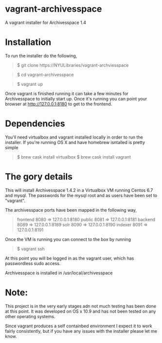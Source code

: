 # vagrant-archivesspace
A vagrant installer for Archivesspace 1.4


# Installation

To run the installer do the following,

> $ git clone https://NYULibraries/vagrant-archviesspace

> $ cd vagrant-archivesspace

> $ vagrant up

Once vagrant is finished running it can take a few minutes for 
Archivesspace to initially start up.   Once it's running you 
can point your browser at http://127.0.0.1:8180 to get to the
frontend.


# Dependencies

You'll need virtualbox and vagrant installed locally in order to 
run the installer.  If you're running OS X and have homebrew isntalled 
is pretty simple

> $ brew cask install virtualbox
> $ brew cask install vagrant


# The gory details

This will install Archivesspace 1.4.2 in a Virtualbox VM 
running Centos 6.7 and mysql.    The passwords for the mysql 
root and as users have been set to "vagrant".

The archivesspace ports have been mapped in the following way,

> frontend   8080 => 127.0.0.1:8180
> public     8081 => 127.0.0.1:8181
> backend    8089 => 127.0.0.1:8189
> solr       8090 => 127.0.0.1:8190
> indexer    8091 => 127.0.0.1:8191

Once the VM is running you can connect to the box by running

> $ vagrant ssh

At this point you will be logged in as the vagrant user, which
has passwordless sudo access.

Archivesspace is installed in /usr/local/archivesspace

# Note: 

This project is in the very early stages adn not much testing has
been done at this point.  It was developed on OS x 10.9 and has not
been tested on any other operating systems.  

Since vagrant produces a self containbed environment I expect it to
work fairly consistently, but if you have any issues with the installer 
please let me know.

